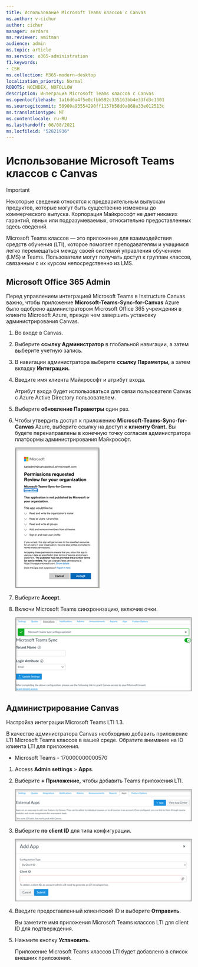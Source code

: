 ```yaml
---
title: Использование Microsoft Teams классов с Canvas
ms.author: v-cichur
author: cichur
manager: serdars
ms.reviewer: amitman
audience: admin
ms.topic: article
ms.service: o365-administration
f1.keywords:
- CSH
ms.collection: M365-modern-desktop
localization_priority: Normal
ROBOTS: NOINDEX, NOFOLLOW
description: Интеграция Microsoft Teams классов с Canvas
ms.openlocfilehash: 1a16d6a4f5e0cfbb592c335163bb4e33fd3c1301
ms.sourcegitcommit: 50908a93554290ff1157b58d0a868a33e012513c
ms.translationtype: MT
ms.contentlocale: ru-RU
ms.lasthandoff: 06/08/2021
ms.locfileid: "52821936"
---
```

# <a name="use-microsoft-teams-classes-with-canvas"></a>Использование Microsoft Teams классов с Canvas

> [!IMPORTANT]
> Некоторые сведения относятся к предварительным выпускам продуктов, которые могут быть существенно изменены до коммерческого выпуска. Корпорация Майкрософт не дает никаких гарантий, явных или подразумеваемых, относительно предоставленных здесь сведений.

Microsoft Teams классов — это приложение для взаимодействия средств обучения (LTI), которое помогает преподавателям и учащимся легко перемещаться между своей системой управления обучением (LMS) и Teams. Пользователи могут получать доступ к группам классов, связанным с их курсом непосредственно из LMS.

## <a name="microsoft-office-365-admin"></a>Microsoft Office 365 Admin

Перед управлением интеграцией Microsoft Teams в Instructure Canvas важно, чтобы приложение **Microsoft-Teams-Sync-for-Canvas** Azure было одобрено администратором Microsoft Office 365 учреждения в клиенте Microsoft Azure, прежде чем завершить установку администрирования Canvas.

1. Во входе в Canvas.
 
2. Выберите **ссылку Администратор** в глобальной навигации, а затем выберите учетную запись.

3. В навигации администратора выберите **ссылку Параметры,** а затем вкладку **Интеграции.** 

4. Введите имя клиента Майкрософт и атрибут входа. 

   Атрибут входа будет использоваться для связи пользователя Canvas с Azure Active Directory пользователем. 

5. Выберите **обновление Параметры** один раз.

6. Чтобы утвердить доступ к приложению **Microsoft-Teams-Sync-for-Canvas** Azure, выберите ссылку на доступ к **клиенту Grant.** Вы будете перенаправлены в конечную точку согласия администратора платформы администрирования Майкрософт.

   ![permissions](media/permissions.png)

7. Выберите **Accept**.
 
8. Включи Microsoft Teams синхронизацию, включив очки.

   ![teams-sync](media/teams-sync.png)

## <a name="canvas-admin"></a>Администрирование Canvas

Настройка интеграции Microsoft Teams LTI 1.3.

В качестве администратора Canvas необходимо добавить приложение LTI Microsoft Teams классов в вашей среде. Обратите внимание на ID клиента LTI для приложения.

 - Microsoft Teams - 170000000000570

1. Access **Admin settings**  >  **Apps**.

2. Выберите **+ Приложение,** чтобы добавить Teams приложения LTI. 
 
   ![внешние приложения](media/external-apps.png)

3. Выберите **по client ID** для типа конфигурации.

   ![добавление приложения](media/add-app.png)

4. Введите предоставленный клиентский ID и выберите **Отправить**.
   
   Вы заметите имя приложения Microsoft Teams классов LTI для client ID для подтверждения. 

5. Нажмите кнопку **Установить**.

   Приложение Microsoft Teams классов LTI будет добавлено в список внешних приложений.
